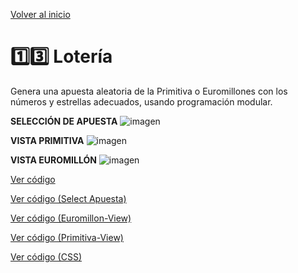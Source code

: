 [Volver al inicio](https://github.com/LoganNDE/Ejercicios-PHP/tree/main/2-Ejercicios/#readme)
# 1️⃣3️⃣ Lotería

Genera una apuesta aleatoria de la Primitiva o Euromillones con los números y estrellas adecuados, usando programación modular.

**SELECCIÓN DE APUESTA**
![imagen](https://github.com/user-attachments/assets/9b2a31ce-b0ab-47e6-a0a1-5ef5b3d805f8)

**VISTA PRIMITIVA**
![imagen](https://github.com/user-attachments/assets/4672af02-0eab-483a-a281-97a9ac4cd781)

**VISTA EUROMILLÓN**
![imagen](https://github.com/user-attachments/assets/3bd670f7-1140-4bd5-b170-a588377c5714)

[Ver código](https://github.com/LoganNDE/Ejercicios-PHP/tree/main/2-Ejercicios/Loteria/loteria.php)

[Ver código (Select Apuesta)](https://github.com/LoganNDE/Ejercicios-PHP/tree/main/2-Ejercicios/Loteria/select_apuesta.php)

[Ver código (Euromillon-View)](https://github.com/LoganNDE/Ejercicios-PHP/tree/main/2-Ejercicios/Loteria/euromillon-view.php)

[Ver código (Primitiva-View)](https://github.com/LoganNDE/Ejercicios-PHP/tree/main/2-Ejercicios/Loteria/primitiva-view.php)

[Ver código (CSS)](https://github.com/LoganNDE/Ejercicios-PHP/tree/main/2-Ejercicios/Loteria/style.css)
